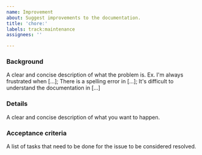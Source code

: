 ```yaml
---
name: Improvement
about: Suggest improvements to the documentation.
title: 'chore:'
labels: track:maintenance
assignees: ''

---
```

### Background
A clear and concise description of what the problem is. Ex. I'm always frustrated when [...]; There is a spelling error in [...]; It's difficult to understand the documentation in [...]

### Details
A clear and concise description of what you want to happen.

### Acceptance criteria
A list of tasks that need to be done for the issue to be considered resolved.
